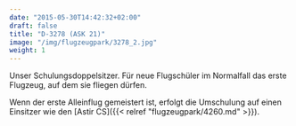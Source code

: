 ```yaml
---
date: "2015-05-30T14:42:32+02:00"
draft: false
title: "D-3278 (ASK 21)"
image: "/img/flugzeugpark/3278_2.jpg"
weight: 1
---
```


Unser Schulungsdoppelsitzer.<!--more--> Für neue Flugschüler im Normalfall das erste Flugzeug, auf dem sie fliegen dürfen.

Wenn der erste Alleinflug gemeistert ist, erfolgt die Umschulung auf einen Einsitzer wie den [Astir CS]({{< relref "flugzeugpark/4260.md" >}}).
